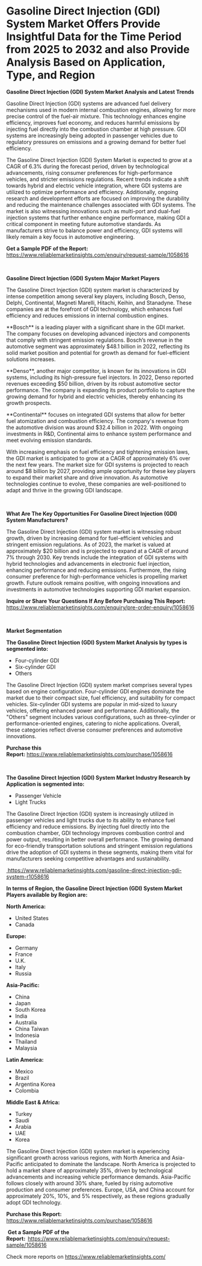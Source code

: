 <p><h1>Gasoline Direct Injection (GDI) System Market Offers Provide Insightful Data for the Time Period from 2025 to 2032 and also Provide Analysis Based on Application, Type, and Region</h1></p><p><strong>Gasoline Direct Injection (GDI) System Market Analysis and Latest Trends</strong></p>
<p><p>Gasoline Direct Injection (GDI) systems are advanced fuel delivery mechanisms used in modern internal combustion engines, allowing for more precise control of the fuel-air mixture. This technology enhances engine efficiency, improves fuel economy, and reduces harmful emissions by injecting fuel directly into the combustion chamber at high pressure. GDI systems are increasingly being adopted in passenger vehicles due to regulatory pressures on emissions and a growing demand for better fuel efficiency.</p><p>The Gasoline Direct Injection (GDI) System Market is expected to grow at a CAGR of 6.3% during the forecast period, driven by technological advancements, rising consumer preferences for high-performance vehicles, and stricter emissions regulations. Recent trends indicate a shift towards hybrid and electric vehicle integration, where GDI systems are utilized to optimize performance and efficiency. Additionally, ongoing research and development efforts are focused on improving the durability and reducing the maintenance challenges associated with GDI systems. The market is also witnessing innovations such as multi-port and dual-fuel injection systems that further enhance engine performance, making GDI a critical component in meeting future automotive standards. As manufacturers strive to balance power and efficiency, GDI systems will likely remain a key focus in automotive engineering.</p></p>
<p><strong>Get a Sample PDF of the Report:&nbsp;</strong> <a href="https://www.reliablemarketinsights.com/enquiry/request-sample/1058616?utm_campaign=2981&utm_medium=2&utm_source=Github&utm_content=ia&utm_term=30032025&utm_id=gasoline-direct-injection-gdi-system">https://www.reliablemarketinsights.com/enquiry/request-sample/1058616</a></p>
<p>&nbsp;</p>
<p><strong>Gasoline Direct Injection (GDI) System Major Market Players</strong></p>
<p><p>The Gasoline Direct Injection (GDI) system market is characterized by intense competition among several key players, including Bosch, Denso, Delphi, Continental, Magneti Marelli, Hitachi, Keihin, and Stanadyne. These companies are at the forefront of GDI technology, which enhances fuel efficiency and reduces emissions in internal combustion engines.</p><p>**Bosch** is a leading player with a significant share in the GDI market. The company focuses on developing advanced injectors and components that comply with stringent emission regulations. Bosch’s revenue in the automotive segment was approximately $48.1 billion in 2022, reflecting its solid market position and potential for growth as demand for fuel-efficient solutions increases.</p><p>**Denso**, another major competitor, is known for its innovations in GDI systems, including its high-pressure fuel injectors. In 2022, Denso reported revenues exceeding $50 billion, driven by its robust automotive sector performance. The company is expanding its product portfolio to capture the growing demand for hybrid and electric vehicles, thereby enhancing its growth prospects.</p><p>**Continental** focuses on integrated GDI systems that allow for better fuel atomization and combustion efficiency. The company's revenue from the automotive division was around $32.4 billion in 2022. With ongoing investments in R&D, Continental aims to enhance system performance and meet evolving emission standards.</p><p>With increasing emphasis on fuel efficiency and tightening emission laws, the GDI market is anticipated to grow at a CAGR of approximately 6% over the next few years. The market size for GDI systems is projected to reach around $8 billion by 2027, providing ample opportunity for these key players to expand their market share and drive innovation. As automotive technologies continue to evolve, these companies are well-positioned to adapt and thrive in the growing GDI landscape.</p></p>
<p>&nbsp;</p>
<p><strong>What Are The Key Opportunities For Gasoline Direct Injection (GDI) System Manufacturers?</strong></p>
<p><p>The Gasoline Direct Injection (GDI) system market is witnessing robust growth, driven by increasing demand for fuel-efficient vehicles and stringent emission regulations. As of 2023, the market is valued at approximately $20 billion and is projected to expand at a CAGR of around 7% through 2030. Key trends include the integration of GDI systems with hybrid technologies and advancements in electronic fuel injection, enhancing performance and reducing emissions. Furthermore, the rising consumer preference for high-performance vehicles is propelling market growth. Future outlook remains positive, with ongoing innovations and investments in automotive technologies supporting GDI market expansion.</p></p>
<p><strong>Inquire or Share Your Questions If Any Before Purchasing This Report:</strong> <a href="https://www.reliablemarketinsights.com/enquiry/pre-order-enquiry/1058616?utm_campaign=2981&utm_medium=2&utm_source=Github&utm_content=ia&utm_term=30032025&utm_id=gasoline-direct-injection-gdi-system">https://www.reliablemarketinsights.com/enquiry/pre-order-enquiry/1058616</a></p>
<p>&nbsp;</p>
<p><strong>Market Segmentation</strong></p>
<p><strong>The Gasoline Direct Injection (GDI) System Market Analysis by types is segmented into:</strong></p>
<p><ul><li>Four-cylinder GDI</li><li>Six-cylinder GDI</li><li>Others</li></ul></p>
<p><p>The Gasoline Direct Injection (GDI) system market comprises several types based on engine configuration. Four-cylinder GDI engines dominate the market due to their compact size, fuel efficiency, and suitability for compact vehicles. Six-cylinder GDI systems are popular in mid-sized to luxury vehicles, offering enhanced power and performance. Additionally, the "Others" segment includes various configurations, such as three-cylinder or performance-oriented engines, catering to niche applications. Overall, these categories reflect diverse consumer preferences and automotive innovations.</p></p>
<p><strong>Purchase this Report:&nbsp;</strong><a href="https://www.reliablemarketinsights.com/purchase/1058616?utm_campaign=2981&utm_medium=2&utm_source=Github&utm_content=ia&utm_term=30032025&utm_id=gasoline-direct-injection-gdi-system">https://www.reliablemarketinsights.com/purchase/1058616</a></p>
<p>&nbsp;</p>
<p><strong>The Gasoline Direct Injection (GDI) System Market Industry Research by Application is segmented into:</strong></p>
<p><ul><li>Passenger Vehicle</li><li>Light Trucks</li></ul></p>
<p><p>The Gasoline Direct Injection (GDI) system is increasingly utilized in passenger vehicles and light trucks due to its ability to enhance fuel efficiency and reduce emissions. By injecting fuel directly into the combustion chamber, GDI technology improves combustion control and power output, resulting in better overall performance. The growing demand for eco-friendly transportation solutions and stringent emission regulations drive the adoption of GDI systems in these segments, making them vital for manufacturers seeking competitive advantages and sustainability.</p></p>
<p><a href="https://www.reliablemarketinsights.com/gasoline-direct-injection-gdi-system-r1058616?utm_campaign=2981&utm_medium=2&utm_source=Github&utm_content=ia&utm_term=30032025&utm_id=gasoline-direct-injection-gdi-system">&nbsp;https://www.reliablemarketinsights.com/gasoline-direct-injection-gdi-system-r1058616</a></p>
<p><strong>In terms of Region, the Gasoline Direct Injection (GDI) System Market Players available by Region are:</strong></p>
<p>
    <p> <strong> North America: </strong>
        <ul>
            <li>United States</li>
            <li>Canada</li>
        </ul>
        </p> 
    <p> <strong> Europe: </strong>
        <ul>
            <li>Germany</li>
            <li>France</li>
            <li>U.K.</li>
            <li>Italy</li>
            <li>Russia</li>
        </ul>
        </p> 
    <p> <strong> Asia-Pacific: </strong>
        <ul>
            <li>China</li>
            <li>Japan</li>
            <li>South Korea</li>
            <li>India</li>
            <li>Australia</li>
            <li>China Taiwan</li>
            <li>Indonesia</li>
            <li>Thailand</li>
            <li>Malaysia</li>
        </ul>
        </p> 
    <p> <strong> Latin America: </strong>
        <ul>
            <li>Mexico</li>
            <li>Brazil</li>
            <li>Argentina Korea</li>
            <li>Colombia</li>
        </ul>
        </p> 
    <p> <strong> Middle East & Africa: </strong>
        <ul>
            <li>Turkey</li>
            <li>Saudi</li>
            <li>Arabia</li>
            <li>UAE</li>
            <li>Korea</li>
        </ul>
    </p>
    </p>
<p><p>The Gasoline Direct Injection (GDI) system market is experiencing significant growth across various regions, with North America and Asia-Pacific anticipated to dominate the landscape. North America is projected to hold a market share of approximately 35%, driven by technological advancements and increasing vehicle performance demands. Asia-Pacific follows closely with around 30% share, fueled by rising automotive production and consumer preferences. Europe, USA, and China account for approximately 20%, 10%, and 5% respectively, as these regions gradually adopt GDI technology.</p></p>
<p><strong>Purchase this Report: </strong><a href="https://www.reliablemarketinsights.com/purchase/1058616?utm_campaign=2981&utm_medium=2&utm_source=Github&utm_content=ia&utm_term=30032025&utm_id=gasoline-direct-injection-gdi-system">https://www.reliablemarketinsights.com/purchase/1058616</a></p>
<p>&nbsp;<strong>Get a Sample PDF of the Report:&nbsp;&nbsp;</strong><a href="https://www.reliablemarketinsights.com/enquiry/request-sample/1058616?utm_campaign=2981&utm_medium=2&utm_source=Github&utm_content=ia&utm_term=30032025&utm_id=gasoline-direct-injection-gdi-system">https://www.reliablemarketinsights.com/enquiry/request-sample/1058616</a></p>
<p><strong></strong></p>
<p>Check more reports on <a href="https://www.reliablemarketinsights.com/?utm_campaign=2981&utm_medium=2&utm_source=Github&utm_content=ia&utm_term=30032025&utm_id=gasoline-direct-injection-gdi-system">https://www.reliablemarketinsights.com/</a></p>